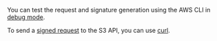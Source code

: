 You can test the request and signature generation using the AWS CLI in [debug mode](../../storage/s3/signing-requests.md#debugging).

To send a [signed request](../../storage/api-ref/authentication.md#s3-api-example) to the S3 API, you can use [curl](https://curl.se/).